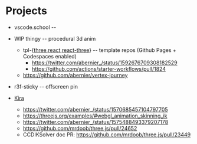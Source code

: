 # Projects

- vscode.school -- 

- WIP thingy -- procedural 3d anim
  - tpl-{[three](https://github.com/abernier/tpl-three),[react](https://github.com/abernier/tpl-react),[react-three](https://github.com/abernier/tpl-react-three)} -- template repos (Github Pages + Codespaces enabled)
    - https://twitter.com/abernier_/status/1592676709308182529
    - https://github.com/actions/starter-workflows/pull/1824
  - https://github.com/abernier/vertex-journey
- r3f-sticky -- offscreen pin
- [Kira](https://abernier.github.io/three.js/examples/webgl_esher.html)
  - https://twitter.com/abernier_/status/1570685457104797705
  - https://threejs.org/examples/#webgl_animation_skinning_ik
  - https://twitter.com/abernier_/status/1575488493379207178
  - https://github.com/mrdoob/three.js/pull/24652
  - CCDIKSolver doc PR: https://github.com/mrdoob/three.js/pull/23449
